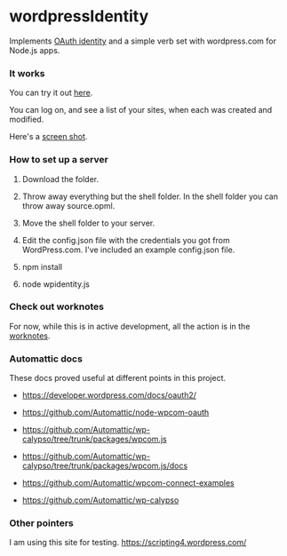 # wordpressIdentity

Implements <a href="https://developer.wordpress.com/docs/wpcc/">OAuth identity</a> and a simple verb set with wordpress.com for Node.js apps.

### It works

You can try it out <a href="http://scripting.com/code/wpidentity/client/">here</a>.

You can log on, and see a list of your sites, when each was created and modified. 

Here's a <a href="https://imgs.scripting.com/2023/09/05/wpsitelist.png">screen shot</a>. 

### How to set up a server

1. Download the folder.

2. Throw away everything but the shell folder. In the shell folder you can throw away source.opml.

3. Move the shell folder to your server.

4. Edit the config.json file with the credentials you got from WordPress.com. I've included an example config.json file.

4. npm install

5. node wpidentity.js

### Check out worknotes

For now, while this is in active development, all the action is in the <a href="https://github.com/scripting/wordpressIdentity/blob/main/worknotes.md">worknotes</a>. 

### Automattic docs

These docs proved useful at different points in this project.

* https://developer.wordpress.com/docs/oauth2/

* https://github.com/Automattic/node-wpcom-oauth

* https://github.com/Automattic/wp-calypso/tree/trunk/packages/wpcom.js

* https://github.com/Automattic/wp-calypso/tree/trunk/packages/wpcom.js/docs

* https://github.com/Automattic/wpcom-connect-examples

* https://github.com/Automattic/wp-calypso

### Other pointers

I am using this site for testing. https://scripting4.wordpress.com/

